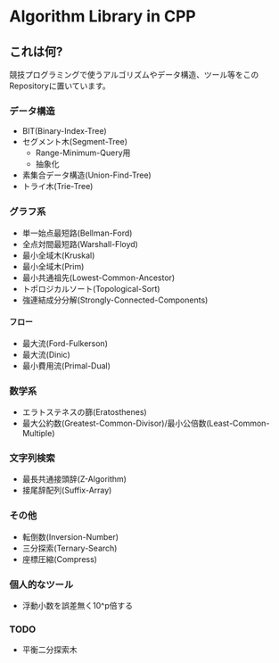 # Algorithm Library in CPP

## これは何?

競技プログラミングで使うアルゴリズムやデータ構造、ツール等をこのRepositoryに置いています。

### データ構造

- BIT(Binary-Index-Tree)
- セグメント木(Segment-Tree)
  - Range-Minimum-Query用
  - 抽象化
- 素集合データ構造(Union-Find-Tree)
- トライ木(Trie-Tree)

### グラフ系

- 単一始点最短路(Bellman-Ford)
- 全点対間最短路(Warshall-Floyd)
- 最小全域木(Kruskal)
- 最小全域木(Prim)
- 最小共通祖先(Lowest-Common-Ancestor)
- トポロジカルソート(Topological-Sort)
- 強連結成分分解(Strongly-Connected-Components)

#### フロー

- 最大流(Ford-Fulkerson)
- 最大流(Dinic)
- 最小費用流(Primal-Dual)

### 数学系

- エラトステネスの篩(Eratosthenes)
- 最大公約数(Greatest-Common-Divisor)/最小公倍数(Least-Common-Multiple)

### 文字列検索

- 最長共通接頭辞(Z-Algorithm)
- 接尾辞配列(Suffix-Array)

### その他

- 転倒数(Inversion-Number)
- 三分探索(Ternary-Search)
- 座標圧縮(Compress)

### 個人的なツール

- 浮動小数を誤差無く10^p倍する

### TODO

- 平衡二分探索木